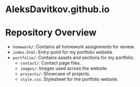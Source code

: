 # AleksDavitkov.github.io

# Repository Overview
- `homework/`: Contains all homework assignments for review.
- `index.html`: Entry point for my portfolio website.
- `portfolio/`: Contains assets and sections for my portfolio.
  - `contact/`: Contact page files.
  - `images/`: Images used across the website.
  - `projects/`: Showcase of projects.
  - `style.css`: Stylesheet for the portfolio website.
